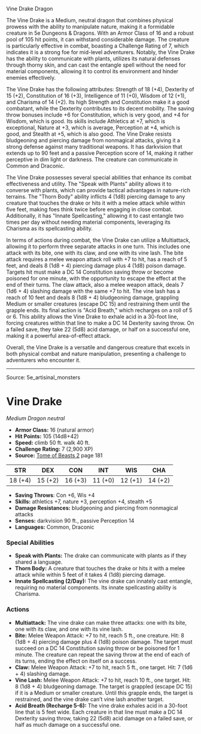 <MonsterName/>Vine Drake</MonsterName>
<CreatureType/>Dragon</CreatureType>

<summary>The Vine Drake is a Medium, neutral dragon that combines physical prowess with the ability to manipulate nature, making it a formidable creature in 5e Dungeons & Dragons. With an Armor Class of 16 and a robust pool of 105 hit points, it can withstand considerable damage. The creature is particularly effective in combat, boasting a Challenge Rating of 7, which indicates it is a strong foe for mid-level adventurers. Notably, the Vine Drake has the ability to communicate with plants, utilizes its natural defenses through thorny skin, and can cast the entangle spell without the need for material components, allowing it to control its environment and hinder enemies effectively. </summary>

<detail>

The Vine Drake has the following attributes: Strength of 18 (+4), Dexterity of 15 (+2), Constitution of 16 (+3), Intelligence of 11 (+0), Wisdom of 12 (+1), and Charisma of 14 (+2). Its high Strength and Constitution make it a good combatant, while the Dexterity contributes to its decent mobility. The saving throw bonuses include +6 for Constitution, which is very good, and +4 for Wisdom, which is good. Its skills include Athletics at +7, which is exceptional, Nature at +3, which is average, Perception at +4, which is good, and Stealth at +5, which is also good. The Vine Drake resists bludgeoning and piercing damage from nonmagical attacks, giving it a strong defense against many traditional weapons. It has darkvision that extends up to 90 feet and a passive Perception score of 14, making it rather perceptive in dim light or darkness. The creature can communicate in Common and Draconic.

The Vine Drake possesses several special abilities that enhance its combat effectiveness and utility. The "Speak with Plants" ability allows it to converse with plants, which can provide tactical advantages in nature-rich terrains. The "Thorn Body" ability inflicts 4 (1d8) piercing damage to any creature that touches the drake or hits it with a melee attack while within five feet, making foes think twice before engaging in close combat. Additionally, it has "Innate Spellcasting," allowing it to cast entangle two times per day without needing material components, leveraging its Charisma as its spellcasting ability.

In terms of actions during combat, the Vine Drake can utilize a Multiattack, allowing it to perform three separate attacks in one turn. This includes one attack with its bite, one with its claw, and one with its vine lash. The bite attack requires a melee weapon attack roll with +7 to hit, has a reach of 5 feet, and deals 8 (1d8 + 4) piercing damage plus 4 (1d8) poison damage. Targets hit must make a DC 14 Constitution saving throw or become poisoned for one minute, with the opportunity to escape the effect at the end of their turns. The claw attack, also a melee weapon attack, deals 7 (1d6 + 4) slashing damage with the same +7 to hit. The vine lash has a reach of 10 feet and deals 8 (1d8 + 4) bludgeoning damage, grappling Medium or smaller creatures (escape DC 15) and restraining them until the grapple ends. Its final action is "Acid Breath," which recharges on a roll of 5 or 6. This ability allows the Vine Drake to exhale acid in a 30-foot line, forcing creatures within that line to make a DC 14 Dexterity saving throw. On a failed save, they take 22 (5d8) acid damage, or half on a successful one, making it a powerful area-of-effect attack. 

Overall, the Vine Drake is a versatile and dangerous creature that excels in both physical combat and nature manipulation, presenting a challenge to adventurers who encounter it.</detail>



---

Source: 5e_artisinal_monsters

# Vine Drake

*Medium* *Dragon* *neutral*

- **Armor Class:** 16 (natural armor)
- **Hit Points:** 105 (14d8+42)
- **Speed:** climb 50 ft. walk 40 ft.
- **Challenge Rating:** 7 (2,900 XP)
- **Source:** [Tome of Beasts 2](https://koboldpress.com/kpstore/product/tome-of-beasts-2-for-5th-edition) page 181

| STR | DEX | CON | INT | WIS | CHA |
| --- | --- | --- | --- | --- | --- |
| 18 (+4) | 15 (+2) | 16 (+3) | 11 (+0) | 12 (+1) | 14 (+2) |

- **Saving Throws**: Con +6, Wis +4
- **Skills:** athletics +7, nature +3, perception +4, stealth +5
- **Damage Resistances:** bludgeoning and piercing from nonmagical attacks
- **Senses:** darkvision 90 ft., passive Perception 14
- **Languages:** Common, Draconic

### Special Abilities

- **Speak with Plants:** The drake can communicate with plants as if they shared a language.
- **Thorn Body:** A creature that touches the drake or hits it with a melee attack while within 5 feet of it takes 4 (1d8) piercing damage.
- **Innate Spellcasting (2/Day):** The vine drake can innately cast entangle, requiring no material components. Its innate spellcasting ability is Charisma.

### Actions

- **Multiattack:** The vine drake can make three attacks: one with its bite, one with its claw, and one with its vine lash.
- **Bite:** Melee Weapon Attack: +7 to hit, reach 5 ft., one creature. Hit: 8 (1d8 + 4) piercing damage plus 4 (1d8) poison damage. The target must succeed on a DC 14 Constitution saving throw or be poisoned for 1 minute. The creature can repeat the saving throw at the end of each of its turns, ending the effect on itself on a success.
- **Claw:** Melee Weapon Attack: +7 to hit, reach 5 ft., one target. Hit: 7 (1d6 + 4) slashing damage.
- **Vine Lash:** Melee Weapon Attack: +7 to hit, reach 10 ft., one target. Hit: 8 (1d8 + 4) bludgeoning damage. The target is grappled (escape DC 15) if it is a Medium or smaller creature. Until this grapple ends, the target is restrained, and the vine drake can’t vine lash another target.
- **Acid Breath (Recharge 5-6):** The vine drake exhales acid in a 30-foot line that is 5 feet wide. Each creature in that line must make a DC 14 Dexterity saving throw, taking 22 (5d8) acid damage on a failed save, or half as much damage on a successful one.




